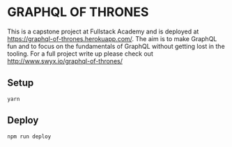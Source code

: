# GRAPHQL OF THRONES

This is a capstone project at Fullstack Academy and is deployed at <https://graphql-of-thrones.herokuapp.com/>. The aim is to make GraphQL fun and to focus on the fundamentals of GraphQL without getting lost in the tooling. For a full project write up please check out <http://www.swyx.io/graphql-of-thrones/>

## Setup

```
yarn
```

## Deploy

```
npm run deploy
```
